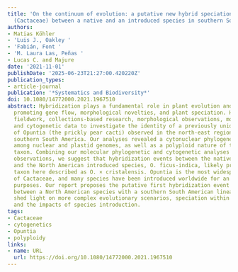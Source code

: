 ```yaml
---
title: 'On the continuum of evolution: a putative new hybrid speciation event in Opuntia
  (Cactaceae) between a native and an introduced species in southern South America'
authors:
- Matias Köhler
- 'Luis J., Oakley '
- 'Fabián, Font '
- 'M. Laura Las, Peñas '
- Lucas C. and Majure
date: '2021-11-01'
publishDate: '2025-06-23T21:27:00.420220Z'
publication_types:
- article-journal
publication: '*Systematics and Biodiversity*'
doi: 10.1080/14772000.2021.1967510
abstract: Hybridization plays a fundamental role in plant evolution and diversification,
  promoting gene flow, morphological novelties, and plant speciation. Here, we integrated
  fieldwork, collections-based research, morphological observations, molecular systematics,
  and cytogenetic data to investigate the identity of a previously unidentified taxon
  of Opuntia (the prickly pear cacti) observed in the north-east region of Argentina,
  southern South America. Our analyses revealed a cytonuclear phylogenetic discordance
  among nuclear and plastid genomes, as well as a polyploid nature of the studied
  taxon. Combining our molecular phylogenetic and cytogenetic analyses with morphological
  observations, we suggest that hybridization events between the native Opuntia rioplatensis
  and the North American introduced species, O. ficus-indica, likely produced the
  taxon here described as O. × cristalensis. Opuntia is the most widespread genus
  of Cactaceae, and many species have been introduced worldwide for an array of different
  purposes. Our report proposes the putative first hybridization event in Opuntia
  between a North American species with a southern South American lineage, which may
  shed light on more complex evolutionary scenarios, speciation within the group,
  and the impacts of species introduction.
tags:
- Cactaceae
- cytogenetics
- Opuntia
- polyploidy
links:
- name: URL
  url: https://doi.org/10.1080/14772000.2021.1967510
---
```

